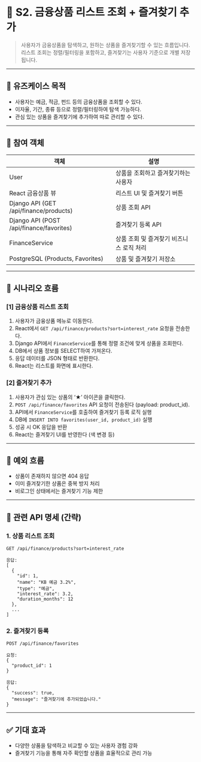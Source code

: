 
# 🧭 S2. 금융상품 리스트 조회 + 즐겨찾기 추가

> 사용자가 금융상품을 탐색하고, 원하는 상품을 즐겨찾기할 수 있는 흐름입니다.  
> 리스트 조회는 정렬/필터링을 포함하고, 즐겨찾기는 사용자 기준으로 개별 저장됩니다.

---

## 🎯 유즈케이스 목적

- 사용자는 예금, 적금, 펀드 등의 금융상품을 조회할 수 있다.
- 이자율, 기간, 종류 등으로 정렬/필터링하여 탐색 가능하다.
- 관심 있는 상품을 즐겨찾기에 추가하여 따로 관리할 수 있다.

---

## 👥 참여 객체

| 객체 | 설명 |
|------|------|
| User | 상품을 조회하고 즐겨찾기하는 사용자 |
| React 금융상품 뷰 | 리스트 UI 및 즐겨찾기 버튼 |
| Django API (GET /api/finance/products) | 상품 조회 API |
| Django API (POST /api/finance/favorites) | 즐겨찾기 등록 API |
| FinanceService | 상품 조회 및 즐겨찾기 비즈니스 로직 처리 |
| PostgreSQL (Products, Favorites) | 상품 및 즐겨찾기 저장소 |

---

## 🔄 시나리오 흐름

### [1] 금융상품 리스트 조회

1. 사용자가 금융상품 메뉴로 이동한다.
2. React에서 `GET /api/finance/products?sort=interest_rate` 요청을 전송한다.
3. Django API에서 `FinanceService`를 통해 정렬 조건에 맞게 상품을 조회한다.
4. DB에서 상품 정보를 SELECT하여 가져온다.
5. 응답 데이터를 JSON 형태로 반환한다.
6. React는 리스트를 화면에 표시한다.

### [2] 즐겨찾기 추가

1. 사용자가 관심 있는 상품의 ‘★’ 아이콘을 클릭한다.
2. `POST /api/finance/favorites` API 요청이 전송된다 (payload: product_id).
3. API에서 `FinanceService`를 호출하여 즐겨찾기 등록 로직 실행
4. DB에 `INSERT INTO favorites(user_id, product_id)` 실행
5. 성공 시 OK 응답을 반환
6. React는 즐겨찾기 UI를 반영한다 (색 변경 등)

---

## 📌 예외 흐름

- 상품이 존재하지 않으면 404 응답
- 이미 즐겨찾기한 상품은 중복 방지 처리
- 비로그인 상태에서는 즐겨찾기 기능 제한

---

## 🔗 관련 API 명세 (간략)

### 1. 상품 리스트 조회

```
GET /api/finance/products?sort=interest_rate

응답:
[
  {
    "id": 1,
    "name": "KB 예금 3.2%",
    "type": "예금",
    "interest_rate": 3.2,
    "duration_months": 12
  },
  ...
]
```

### 2. 즐겨찾기 등록

```
POST /api/finance/favorites

요청:
{
  "product_id": 1
}

응답:
{
  "success": true,
  "message": "즐겨찾기에 추가되었습니다."
}
```

---

## ✅ 기대 효과

- 다양한 상품을 탐색하고 비교할 수 있는 사용자 경험 강화
- 즐겨찾기 기능을 통해 자주 확인할 상품을 효율적으로 관리 가능
